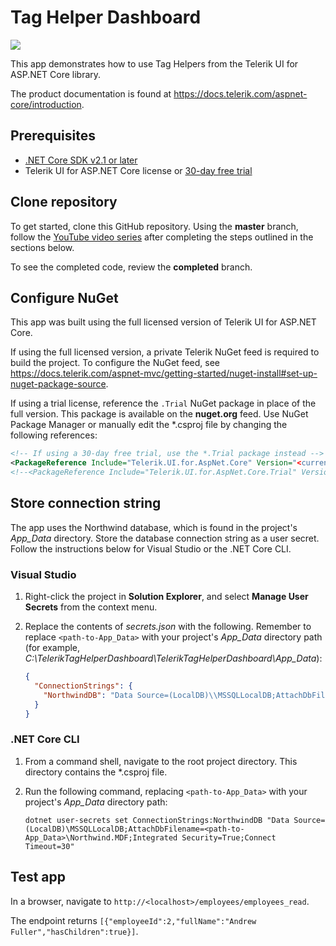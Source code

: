 # Tag Helper Dashboard

![](https://raw.githubusercontent.com/telerik/TelerikTagHelperDashboard/completed/TelerikTagHelperDashboard/wwwroot/images/completed-app.jpg)

This app demonstrates how to use Tag Helpers from the Telerik UI for ASP.NET Core library. 

The product documentation is found at https://docs.telerik.com/aspnet-core/introduction.

## Prerequisites

- [.NET Core SDK v2.1 or later](https://www.microsoft.com/net/download)
- Telerik UI for ASP.NET Core license or [30-day free trial](https://www.telerik.com/aspnet-core-ui)

## Clone repository

To get started, clone this GitHub repository. Using the **master** branch, follow the [YouTube video series](https://www.youtube.com/playlist?list=PLvmaC-XMqeBbdRl1LptZVSG8TqnG31ubO) after completing the steps outlined in the sections below.

To see the completed code, review the **completed** branch.

## Configure NuGet

This app was built using the full licensed version of Telerik UI for ASP.NET Core.

If using the full licensed version, a private Telerik NuGet feed is required to build the project. To configure the NuGet feed, see https://docs.telerik.com/aspnet-mvc/getting-started/nuget-install#set-up-nuget-package-source.

If using a trial license, reference the `.Trial` NuGet package in place of the full version. This package is available on the **nuget.org** feed. Use NuGet Package Manager or manually edit the *.csproj file by changing the following references:

```xml
<!-- If using a 30-day free trial, use the *.Trial package instead -->
<PackageReference Include="Telerik.UI.for.AspNet.Core" Version="<current version>" />
<!--<PackageReference Include="Telerik.UI.for.AspNet.Core.Trial" Version="<current version>" />-->
```

## Store connection string

The app uses the Northwind database, which is found in the project's *App_Data* directory. Store the database connection string as a user secret. Follow the instructions below for Visual Studio or the .NET Core CLI.

### Visual Studio

1. Right-click the project in **Solution Explorer**, and select **Manage User Secrets** from the context menu.
1. Replace the contents of *secrets.json* with the following. Remember to replace `<path-to-App_Data>` with your project's *App_Data* directory path (for example, *C:\\TelerikTagHelperDashboard\\TelerikTagHelperDashboard\\App_Data*):

    ```json
    {
      "ConnectionStrings": {
        "NorthwindDB": "Data Source=(LocalDB)\\MSSQLLocalDB;AttachDbFilename=<path-to-App_Data>\\Northwind.MDF;Integrated Security=True;Connect Timeout=30"
      }
    }
    ```

### .NET Core CLI

1. From a command shell, navigate to the root project directory. This directory contains the *.csproj file.
1. Run the following command, replacing `<path-to-App_Data>` with your project's *App_Data* directory path:

    ```console
    dotnet user-secrets set ConnectionStrings:NorthwindDB "Data Source=(LocalDB)\MSSQLLocalDB;AttachDbFilename=<path-to-App_Data>\Northwind.MDF;Integrated Security=True;Connect Timeout=30"
    ```

## Test app

In a browser, navigate to `http://<localhost>/employees/employees_read`. 

The endpoint returns `[{"employeeId":2,"fullName":"Andrew Fuller","hasChildren":true}]`.
